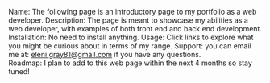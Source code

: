 Name: The following page is an introductory page to my portfolio as a web developer. 
Description: The page is meant to showcase my abilities as a web developer, with examples of both front end and back end development.
Installation: No need to install anything. 
Usage: Click links to explore what you might be curious about in terms of my range.
Support: you can email me at: eleni.gray81@gmail.com if you have any questions.  
Roadmap: I plan to add to this web page within the next 4 months so stay tuned!